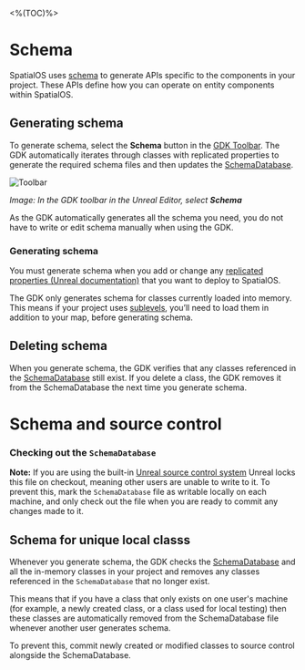 <%(TOC)%>
# Schema

SpatialOS uses [schema](https://docs.improbable.io/reference/latest/shared/concepts/schema#schema) to generate APIs specific to the components in your project. These APIs define how you can operate on entity components within SpatialOS.

## Generating schema

To generate schema, select the **Schema** button in the [GDK Toolbar]({{urlRoot}}/content/toolbars#buttons). The GDK automatically iterates through classes with replicated properties to generate the required schema files and then updates the [SchemaDatabase]({{urlRoot}}/content/glossary#schemadatabase).

![Toolbar]({{assetRoot}}assets/screen-grabs/toolbar/schema-button.png)

_Image: In the GDK toolbar in the Unreal Editor, select **Schema**_

As the GDK automatically generates all the schema you need, you do not have to write or edit schema manually when using the GDK.

### Generating schema

You must generate schema when you add or change any [replicated properties (Unreal documentation)](https://docs.unrealengine.com/en-US/Gameplay/Networking/Actors/Properties) that you want to deploy to SpatialOS.

The GDK only generates schema for classes currently loaded into memory. This means if your project uses [sublevels](<https://docs.unrealengine.com/en-us/Engine/Levels/LevelsWindow>), you’ll need to load them in addition to your map, before generating schema.

## Deleting schema

When you generate schema, the GDK verifies that any classes referenced in the [SchemaDatabase]({{urlRoot}}/content/glossary#schemadatabase) still exist. If you delete a class, the GDK removes it from the SchemaDatabase the next time you generate schema. 
# Schema and source control 

### Checking out the `SchemaDatabase`

**Note:** If you are using the built-in [Unreal source control system](https://docs.unrealengine.com/en-US/Engine/UI/SourceControl) Unreal locks this file on checkout, meaning other users are unable to write to it. To prevent this, mark the `SchemaDatabase` file as writable locally on each machine, and only check out the file when you are ready to commit any changes made to it. 

## Schema for unique local classs

Whenever you generate schema, the GDK checks the [SchemaDatabase]({{urlRoot}}/content/glossary#schemadatabase) and all the in-memory classes in your project and removes any classes referenced in the `SchemaDatabase` that no longer exist.

This means that if you have a class that only exists on one user's machine (for example, a newly created class, or a class used for local testing) then these classes are automatically removed from the SchemaDatabase file whenever another user generates schema. 

To prevent this, commit newly created or modified classes to source control alongside the SchemaDatabase. 